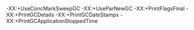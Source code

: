 -XX:+UseConcMarkSweepGC -XX:+UseParNewGC -XX:+PrintFlagsFinal -XX:+PrintGCDetails
-XX:+PrintGCDateStamps -XX:+PrintGCApplicationStoppedTime

